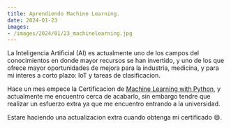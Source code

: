 ```yaml
---
title: Aprendiendo Machine Learning.
date: 2024-01-23
images:
- /images/2024/01/23_machinelearning.jpg
---
```


La Inteligencia Artificial (AI) es actualmente uno de los campos del conocimientos en donde mayor recursos se han invertido, y uno de los que ofrece mayor oportunidades de mejora para la industria, medicina, y para mi interes a corto plazo: IoT y tareas de clasificacion.

Hace un mes empece la Certificacion de [Machine Learning with Python](https://www.freecodecamp.org/learn/machine-learning-with-python/), y actualmente me encuentro cerca de acabarlo, sin embargo tendre que realizar un esfuerzo extra ya que me encuentro entrando a la universidad.

Estare haciendo una actualizacion extra cuando obtenga mi certificado :smile:.